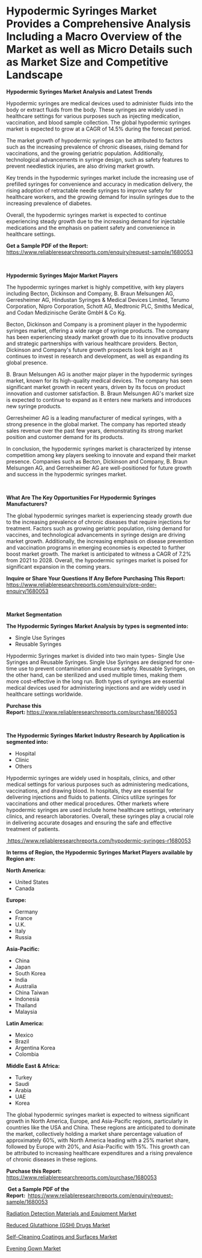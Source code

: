 <p><h1>Hypodermic Syringes Market Provides a Comprehensive Analysis Including a Macro Overview of the Market as well as Micro Details such as Market Size and Competitive Landscape</h1></p><p><strong>Hypodermic Syringes Market Analysis and Latest Trends</strong></p>
<p><p>Hypodermic syringes are medical devices used to administer fluids into the body or extract fluids from the body. These syringes are widely used in healthcare settings for various purposes such as injecting medication, vaccination, and blood sample collection. The global hypodermic syringes market is expected to grow at a CAGR of 14.5% during the forecast period.</p><p>The market growth of hypodermic syringes can be attributed to factors such as the increasing prevalence of chronic diseases, rising demand for vaccinations, and the growing geriatric population. Additionally, technological advancements in syringe design, such as safety features to prevent needlestick injuries, are also driving market growth.</p><p>Key trends in the hypodermic syringes market include the increasing use of prefilled syringes for convenience and accuracy in medication delivery, the rising adoption of retractable needle syringes to improve safety for healthcare workers, and the growing demand for insulin syringes due to the increasing prevalence of diabetes.</p><p>Overall, the hypodermic syringes market is expected to continue experiencing steady growth due to the increasing demand for injectable medications and the emphasis on patient safety and convenience in healthcare settings.</p></p>
<p><strong>Get a Sample PDF of the Report:&nbsp;</strong> <a href="https://www.reliableresearchreports.com/enquiry/request-sample/1680053">https://www.reliableresearchreports.com/enquiry/request-sample/1680053</a></p>
<p>&nbsp;</p>
<p><strong>Hypodermic Syringes Major Market Players</strong></p>
<p><p>The hypodermic syringes market is highly competitive, with key players including Becton, Dickinson and Company, B. Braun Melsungen AG, Gerresheimer AG, Hindustan Syringes & Medical Devices Limited, Terumo Corporation, Nipro Corporation, Schott AG, Medtronic PLC, Smiths Medical, and Codan Medizinische Geräte GmbH & Co Kg.</p><p>Becton, Dickinson and Company is a prominent player in the hypodermic syringes market, offering a wide range of syringe products. The company has been experiencing steady market growth due to its innovative products and strategic partnerships with various healthcare providers. Becton, Dickinson and Company's future growth prospects look bright as it continues to invest in research and development, as well as expanding its global presence.</p><p>B. Braun Melsungen AG is another major player in the hypodermic syringes market, known for its high-quality medical devices. The company has seen significant market growth in recent years, driven by its focus on product innovation and customer satisfaction. B. Braun Melsungen AG's market size is expected to continue to expand as it enters new markets and introduces new syringe products.</p><p>Gerresheimer AG is a leading manufacturer of medical syringes, with a strong presence in the global market. The company has reported steady sales revenue over the past few years, demonstrating its strong market position and customer demand for its products.</p><p>In conclusion, the hypodermic syringes market is characterized by intense competition among key players seeking to innovate and expand their market presence. Companies such as Becton, Dickinson and Company, B. Braun Melsungen AG, and Gerresheimer AG are well-positioned for future growth and success in the hypodermic syringes market.</p></p>
<p>&nbsp;</p>
<p><strong>What Are The Key Opportunities For Hypodermic Syringes Manufacturers?</strong></p>
<p><p>The global hypodermic syringes market is experiencing steady growth due to the increasing prevalence of chronic diseases that require injections for treatment. Factors such as growing geriatric population, rising demand for vaccines, and technological advancements in syringe design are driving market growth. Additionally, the increasing emphasis on disease prevention and vaccination programs in emerging economies is expected to further boost market growth. The market is anticipated to witness a CAGR of 7.2% from 2021 to 2028. Overall, the hypodermic syringes market is poised for significant expansion in the coming years.</p></p>
<p><strong>Inquire or Share Your Questions If Any Before Purchasing This Report:</strong> <a href="https://www.reliableresearchreports.com/enquiry/pre-order-enquiry/1680053">https://www.reliableresearchreports.com/enquiry/pre-order-enquiry/1680053</a></p>
<p>&nbsp;</p>
<p><strong>Market Segmentation</strong></p>
<p><strong>The Hypodermic Syringes Market Analysis by types is segmented into:</strong></p>
<p><ul><li>Single Use Syringes</li><li>Reusable Syringes</li></ul></p>
<p><p>Hypodermic Syringes market is divided into two main types- Single Use Syringes and Reusable Syringes. Single Use Syringes are designed for one-time use to prevent contamination and ensure safety. Reusable Syringes, on the other hand, can be sterilized and used multiple times, making them more cost-effective in the long run. Both types of syringes are essential medical devices used for administering injections and are widely used in healthcare settings worldwide.</p></p>
<p><strong>Purchase this Report:&nbsp;</strong><a href="https://www.reliableresearchreports.com/purchase/1680053">https://www.reliableresearchreports.com/purchase/1680053</a></p>
<p>&nbsp;</p>
<p><strong>The Hypodermic Syringes Market Industry Research by Application is segmented into:</strong></p>
<p><ul><li>Hospital</li><li>Clinic</li><li>Others</li></ul></p>
<p><p>Hypodermic syringes are widely used in hospitals, clinics, and other medical settings for various purposes such as administering medications, vaccinations, and drawing blood. In hospitals, they are essential for delivering injections and fluids to patients. Clinics utilize syringes for vaccinations and other medical procedures. Other markets where hypodermic syringes are used include home healthcare settings, veterinary clinics, and research laboratories. Overall, these syringes play a crucial role in delivering accurate dosages and ensuring the safe and effective treatment of patients.</p></p>
<p><a href="https://www.reliableresearchreports.com/hypodermic-syringes-r1680053">&nbsp;https://www.reliableresearchreports.com/hypodermic-syringes-r1680053</a></p>
<p><strong>In terms of Region, the Hypodermic Syringes Market Players available by Region are:</strong></p>
<p>
    <p> <strong> North America: </strong>
        <ul>
            <li>United States</li>
            <li>Canada</li>
        </ul>
        </p> 
    <p> <strong> Europe: </strong>
        <ul>
            <li>Germany</li>
            <li>France</li>
            <li>U.K.</li>
            <li>Italy</li>
            <li>Russia</li>
        </ul>
        </p> 
    <p> <strong> Asia-Pacific: </strong>
        <ul>
            <li>China</li>
            <li>Japan</li>
            <li>South Korea</li>
            <li>India</li>
            <li>Australia</li>
            <li>China Taiwan</li>
            <li>Indonesia</li>
            <li>Thailand</li>
            <li>Malaysia</li>
        </ul>
        </p> 
    <p> <strong> Latin America: </strong>
        <ul>
            <li>Mexico</li>
            <li>Brazil</li>
            <li>Argentina Korea</li>
            <li>Colombia</li>
        </ul>
        </p> 
    <p> <strong> Middle East & Africa: </strong>
        <ul>
            <li>Turkey</li>
            <li>Saudi</li>
            <li>Arabia</li>
            <li>UAE</li>
            <li>Korea</li>
        </ul>
    </p>
    </p>
<p><p>The global hypodermic syringes market is expected to witness significant growth in North America, Europe, and Asia-Pacific regions, particularly in countries like the USA and China. These regions are anticipated to dominate the market, collectively holding a market share percentage valuation of approximately 60%, with North America leading with a 25% market share, followed by Europe with 20%, and Asia-Pacific with 15%. This growth can be attributed to increasing healthcare expenditures and a rising prevalence of chronic diseases in these regions.</p></p>
<p><strong>Purchase this Report: </strong><a href="https://www.reliableresearchreports.com/purchase/1680053">https://www.reliableresearchreports.com/purchase/1680053</a></p>
<p>&nbsp;<strong>Get a Sample PDF of the Report:&nbsp;&nbsp;</strong><a href="https://www.reliableresearchreports.com/enquiry/request-sample/1680053">https://www.reliableresearchreports.com/enquiry/request-sample/1680053</a></p>
<p><strong></strong></p>
<p><p><a href="https://github.com/syaifulanwaramsyori/Market-Research-Report-List-1/blob/main/radiation-detection-materials-and-equipment-market.md">Radiation Detection Materials and Equipment Market</a></p><p><a href="https://medium.com/@ivethfonsecal57/global-reduced-glutathione-gsh-drugs-market-focus-on-product-type-tablet-injection-other-end-413fd846ec62">Reduced Glutathione (GSH) Drugs Market</a></p><p><a href="https://github.com/rslnowrouzi/Market-Research-Report-List-1/blob/main/self-cleaning-coatings-and-surfaces-market.md">Self-Cleaning Coatings and Surfaces Market</a></p><p><a href="https://medium.com/@berugaru/evening-gown-market-outlook-and-forecast-from-2024-to-2031-37badf70d9fe">Evening Gown Market</a></p></p>